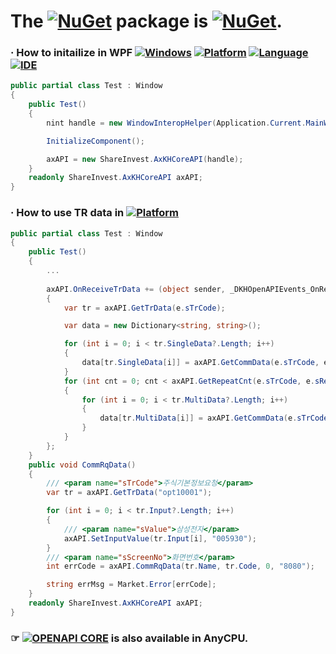 # The [![NuGet](https://img.shields.io/badge/NuGet-004880?style=plastic&logoColor=white&logo=nuget)](https://nuget.org) package is [![NuGet](https://img.shields.io/nuget/v/ShareInvest.OpenAPI.Core?label=ShareInvest.OpenAPI.Core&style=plastic&logo=nuget&color=004880)](https://www.nuget.org/packages/ShareInvest.OpenAPI.Core).
### · How to initailize in WPF [![Windows](https://img.shields.io/badge/Windows-0078D6?style=plastic&logoColor=white&logo=windows)](https://www.microsoft.com/en-us/windows) [![Platform](https://img.shields.io/badge/dotnet-512BD4?style=plastic&logoColor=white&logo=.NET)](https://dotnet.microsoft.com/) [![Language](https://img.shields.io/badge/CSharp-239120?style=plastic&logoColor=white&logo=C%20Sharp)](https://learn.microsoft.com/en-us/dotnet/csharp/) [![IDE](https://img.shields.io/badge/Visual%20Studio-5C2D91?style=plastic&logoColor=white&logo=visualstudio)](https://visualstudio.microsoft.com)
```C#
public partial class Test : Window
{
    public Test()
    {
        nint handle = new WindowInteropHelper(Application.Current.MainWindow).EnsureHandle();

        InitializeComponent();

        axAPI = new ShareInvest.AxKHCoreAPI(handle);
    }
    readonly ShareInvest.AxKHCoreAPI axAPI;
}
```
### · How to use TR data in [![Platform](https://img.shields.io/nuget/v/Microsoft.NETCore.Platforms?label=.NET&style=plastic&logo=windows&color=512BD4)](https://versionsof.net)
```C#
public partial class Test : Window
{
    public Test()
    {
        ...
        
        axAPI.OnReceiveTrData += (object sender, _DKHOpenAPIEvents_OnReceiveTrDataEvent e) =>
        {
            var tr = axAPI.GetTrData(e.sTrCode);

            var data = new Dictionary<string, string>();

            for (int i = 0; i < tr.SingleData?.Length; i++)
            {
                data[tr.SingleData[i]] = axAPI.GetCommData(e.sTrCode, e.sRQName, 0, tr.SingleData[i]).Trim();
            }
            for (int cnt = 0; cnt < axAPI.GetRepeatCnt(e.sTrCode, e.sRecordName); cnt++)
            {
                for (int i = 0; i < tr.MultiData?.Length; i++)
                {
                    data[tr.MultiData[i]] = axAPI.GetCommData(e.sTrCode, e.sRQName, cnt, tr.MultiData[i]).Trim();
                }
            }
        };
    }
    public void CommRqData()
    {
        /// <param name="sTrCode">주식기본정보요청</param>
        var tr = axAPI.GetTrData("opt10001");

        for (int i = 0; i < tr.Input?.Length; i++)
        {
            /// <param name="sValue">삼성전자</param>
            axAPI.SetInputValue(tr.Input[i], "005930");
        }
        /// <param name="sScreenNo">화면번호</param>
        int errCode = axAPI.CommRqData(tr.Name, tr.Code, 0, "8080");

        string errMsg = Market.Error[errCode];
    }
    readonly ShareInvest.AxKHCoreAPI axAPI;
}
```
### ☞ [![OPENAPI CORE](https://github.com/Share-Invest/securities-modules/actions/workflows/open-api-core.yml/badge.svg?branch=NET7&event=push)](https://github.com/Share-Invest/securities-modules/actions/workflows/open-api-core.yml) is also available in AnyCPU.
